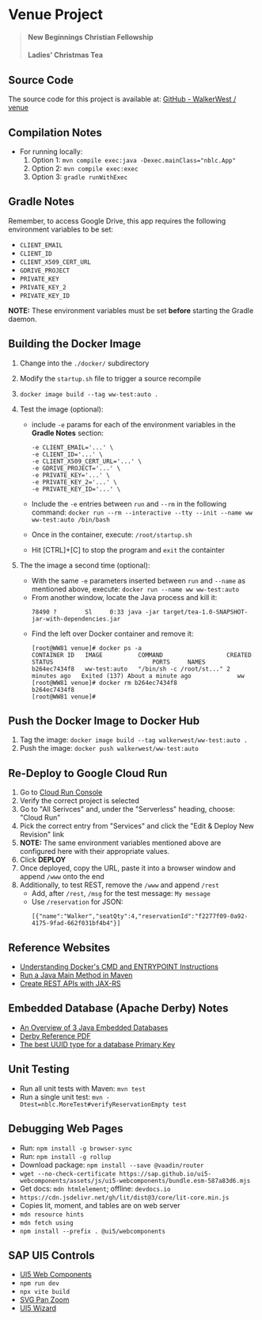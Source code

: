 # Venue Project

> #### New Beginnings Christian Fellowship
> #### Ladies' Christmas Tea

## Source Code

The source code for this project is available at:  [GitHub - WalkerWest / venue](https://github.com/WalkerWest/venue)

## Compilation Notes

* For running locally:
  1.  Option 1: `mvn compile exec:java -Dexec.mainClass="nblc.App"`
  2.  Option 2: `mvn compile exec:exec`
  3.  Option 3: `gradle runWithExec`

## Gradle Notes

Remember, to access Google Drive, this app requires the following environment variables to be set:

* `CLIENT_EMAIL`
* `CLIENT_ID`
* `CLIENT_X509_CERT_URL`
* `GDRIVE_PROJECT`
* `PRIVATE_KEY`
* `PRIVATE_KEY_2`
* `PRIVATE_KEY_ID`

**NOTE:** These environment variables must be set **before** starting the Gradle daemon.

## Building the Docker Image

1.  Change into the `./docker/` subdirectory
2.  Modify the `startup.sh` file to trigger a source recompile
2.  `docker image build --tag ww-test:auto .`
3.  Test the image (optional):
    * include `-e` params for each of the environment variables in the **Gradle Notes** section:

      ```
      -e CLIENT_EMAIL='...' \
      -e CLIENT_ID='...' \
      -e CLIENT_X509_CERT_URL='...' \
      -e GDRIVE_PROJECT='...' \
      -e PRIVATE_KEY='...' \
      -e PRIVATE_KEY_2='...' \
      -e PRIVATE_KEY_ID='...' \
      ```

    * Include the `-e` entries between `run` and `--rm` in the following command:
      `docker run --rm --interactive --tty --init --name ww ww-test:auto /bin/bash`
    * Once in the container, execute: `/root/startup.sh`
    * Hit [CTRL]+[C] to stop the program and `exit` the containter

4.  The the image a second time (optional):

    * With the same `-e` parameters inserted between `run` and `--name` as mentioned above, execute:
      `docker run --name ww ww-test:auto`
    * From another window, locate the Java process and kill it:
      ```
      78490 ?        Sl     0:33 java -jar target/tea-1.0-SNAPSHOT-jar-with-dependencies.jar
      ```
    * Find the left over Docker container and remove it:
      ```
      [root@WW81 venue]# docker ps -a
      CONTAINER ID   IMAGE          COMMAND                  CREATED         STATUS                            PORTS     NAMES
      b264ec7434f8   ww-test:auto   "/bin/sh -c /root/st..." 2 minutes ago   Exited (137) About a minute ago             ww
      [root@WW81 venue]# docker rm b264ec7434f8
      b264ec7434f8
      [root@WW81 venue]#
      ```

## Push the Docker Image to Docker Hub

1.  Tag the image: `docker image build --tag walkerwest/ww-test:auto .`
2.  Push the image:  `docker push walkerwest/ww-test:auto`

## Re-Deploy to Google Cloud Run

1.  Go to [Cloud Run Console](https://console.cloud.google.com/)
2.  Verify the correct project is selected
3.  Go to "All Serivces" and, under the "Serverless" heading, choose:  "Cloud Run"
4.  Pick the correct entry from "Services" and click the "Edit &amp; Deploy New Revision" link
5.  **NOTE:**  The same environment variables mentioned above are configured here with their appropriate values.
6.  Click **DEPLOY**
7.  Once deployed, copy the URL, paste it into a browser window and append `/www` onto the end
8.  Additionally, to test REST, remove the `/www` and append `/rest`
    * Add, after `/rest`, `/msg` for the test message: `My message` 
    * Use `/reservation` for JSON: 
      ```
      [{"name":"Walker","seatQty":4,"reservationId":"f2277f09-0a92-4175-9fad-662f031bf4b4"}]
      ```

## Reference Websites

* [Understanding Docker's CMD and ENTRYPOINT Instructions](https://www.cloudbees.com/blog/understanding-dockers-cmd-and-entrypoint-instructions)
* [Run a Java Main Method in Maven](https://www.baeldung.com/maven-java-main-method)
* [Create REST APIs with JAX-RS](https://restfulapi.net/create-rest-apis-with-jax-rs/)

## Embedded Database (Apache Derby) Notes

* [An Overview of 3 Java Embedded Databases](https://dzone.com/articles/3-java-embedded-databases#:~:text=An%20embedded%20database%20is%20a,testability%2C%20and%20ease%20of%20configuration.)
* [Derby Reference PDF](https://db.apache.org/derby/docs/10.5/ref/refderby.pdf)
* [The best UUID type for a database Primary Key](https://vladmihalcea.com/uuid-database-primary-key/)

## Unit Testing

* Run all unit tests with Maven:  `mvn test`
* Run a single unit test:  `mvn -Dtest=nblc.MoreTest#verifyReservationEmpty test`

## Debugging Web Pages

* Run:  `npm install -g browser-sync`
* Run:  `npm install -g rollup`
* Download package: `npm install --save @vaadin/router`
* `wget --no-check-certificate https://sap.github.io/ui5-webcomponents/assets/js/ui5-webcomponents/bundle.esm-587a83d6.mjs`
* Get docs:  `mdn htmlelement`; offline: `devdocs.io`
* `https://cdn.jsdelivr.net/gh/lit/dist@3/core/lit-core.min.js`
* Copies lit, moment, and tables are on web server
* `mdn resource hints`
* `mdn fetch using`
* `npm install --prefix . @ui5/webcomponents`


## SAP UI5 Controls

* [UI5 Web Components](https://sap.github.io/ui5-webcomponents/)
* `npm run dev`
* `npx vite build`
* [SVG Pan Zoom](https://github.com/bumbu/svg-pan-zoom)
* [UI5 Wizard](https://sap.github.io/ui5-webcomponents/playground/?path=/story/fiori-wizard--page-mode)

